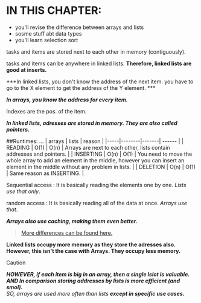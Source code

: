 # IN THIS CHAPTER:
 -  you'll revise the difference between arrays and lists
 -  sosme stuff abt data types
 -  you'll learn selection sort

tasks and items are stored next to each other in memory (contiguously).

tasks and items can be anywhere in linked lists. **Therefore, linked lists are good at inserts.**

***In linked lists, you don't know the address of the next item. you have to go to the X element to get the address of the Y element. ***

***In arrays, you know the address for every item.***

Indexes are the pos. of the item.

***In linked lists, adresses are stored in memory. They are also called pointers.***

##Runtimes:
  ... | arrays | lists | reason | 
|-----|--------|-------| ------ |
 | READING | O(1) | O(n) | Arrays are next to each other, lists contain addresses and pointers. |
 | INSERTING | O(n) | O(1) | You need to move the whole array to add an element in the middle, however you can insert an element in the middle without any problem in lists. |
 | DELETION | O(n) | O(1) | Same reason as INSERTING. |


Sequential access : It is basically reading the elements one by one. *Lists use that only*.

random access : It is basically reading all of the data at once. *Arrays use that*.

***Arrays also use caching, making them even better.***

> [More differences can be found here.](https://statlearner.org/random-access-vs-sequential-access-memory)

 **Linked lists occupy more memory as they store the adresses also. However, this isn't the case with Arrays. They occupy less memory.**

> [!CAUTION]
> ***HOWEVER, if each item is big in an array, then a single lslot is valuable. AND In comparison storing addresses by lists is more efficient (and smol).***\
> *SO, arrays are used more often than lists **except in specific use cases.***

